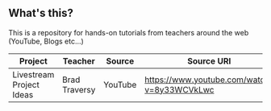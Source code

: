 ## What's this?

This is a repository for hands-on tutorials from teachers around the web (YouTube, Blogs etc...)

| Project                  | Teacher       | Source  | Source URI                                  | Tech                         |
| ------------------------ | ------------- | ------- | ------------------------------------------- | ---------------------------- |
| Livestream Project Ideas | Brad Traversy | YouTube | https://www.youtube.com/watch?v=8y33WCVkLwc | FeatherJS, Express, SocketIO |
